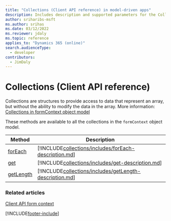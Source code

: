 ```yaml
---
title: "Collections (Client API reference) in model-driven apps"
description: Includes description and supported parameters for the Collections method.
author: sriharibs-msft
ms.author: srihas
ms.date: 03/12/2022
ms.reviewer: jdaly
ms.topic: reference
applies_to: "Dynamics 365 (online)"
search.audienceType:
  - developer
contributors:
  - JimDaly
---
```


# Collections (Client API reference)

Collections are structures to provide access to data that represent an array, but without the ability to modify the data in the array. More information: [Collections in formContext object model](../clientapi-form-context.md#collections-in-the-formcontext-object-model)

These methods are available to all the collections in the `formContext` object model.

|Method|Description|
|----|----|
|[forEach](collections/forEach.md)| [!INCLUDE[collections/includes/forEach-description.md](collections/includes/forEach-description.md)]|
|[get](collections/get.md)| [!INCLUDE[collections/includes/get-description.md](collections/includes/get-description.md)]|
|[getLength](collections/getLength.md)|[!INCLUDE[collections/includes/getLength-description.md](collections/includes/getLength-description.md)]|

### Related articles

[Client API form context](../clientapi-form-context.md)

[!INCLUDE[footer-include](../../../../includes/footer-banner.md)]
